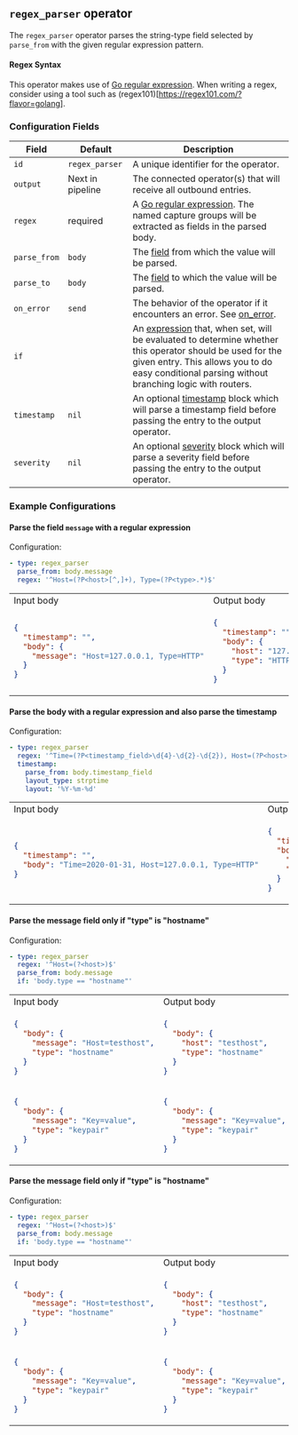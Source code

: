 ## `regex_parser` operator

The `regex_parser` operator parses the string-type field selected by `parse_from` with the given regular expression pattern.

#### Regex Syntax

This operator makes use of [Go regular expression](https://github.com/google/re2/wiki/Syntax). When writing a regex, consider using a tool such as (regex101)[https://regex101.com/?flavor=golang].

### Configuration Fields

| Field         | Default          | Description |
| ---           | ---              | ---         |
| `id`          | `regex_parser`   | A unique identifier for the operator. |
| `output`      | Next in pipeline | The connected operator(s) that will receive all outbound entries. |
| `regex`       | required         | A [Go regular expression](https://github.com/google/re2/wiki/Syntax). The named capture groups will be extracted as fields in the parsed body. |
| `parse_from`  | `body`           | The [field](/docs/types/field.md) from which the value will be parsed. |
| `parse_to`    | `body`           | The [field](/docs/types/field.md) to which the value will be parsed. |
| `on_error`    | `send`           | The behavior of the operator if it encounters an error. See [on_error](/docs/types/on_error.md). |
| `if`          |                  | An [expression](/docs/types/expression.md) that, when set, will be evaluated to determine whether this operator should be used for the given entry. This allows you to do easy conditional parsing without branching logic with routers. |
| `timestamp`   | `nil`            | An optional [timestamp](/docs/types/timestamp.md) block which will parse a timestamp field before passing the entry to the output operator. |
| `severity`    | `nil`            | An optional [severity](/docs/types/severity.md) block which will parse a severity field before passing the entry to the output operator. |

### Example Configurations


#### Parse the field `message` with a regular expression

Configuration:
```yaml
- type: regex_parser
  parse_from: body.message
  regex: '^Host=(?P<host>[^,]+), Type=(?P<type>.*)$'
```

<table>
<tr><td> Input body </td> <td> Output body </td></tr>
<tr>
<td>

```json
{
  "timestamp": "",
  "body": {
    "message": "Host=127.0.0.1, Type=HTTP"
  }
}
```

</td>
<td>

```json
{
  "timestamp": "",
  "body": {
    "host": "127.0.0.1",
    "type": "HTTP"
  }
}
```

</td>
</tr>
</table>

#### Parse the body with a regular expression and also parse the timestamp

Configuration:
```yaml
- type: regex_parser
  regex: '^Time=(?P<timestamp_field>\d{4}-\d{2}-\d{2}), Host=(?P<host>[^,]+), Type=(?P<type>.*)$'
  timestamp:
    parse_from: body.timestamp_field
    layout_type: strptime
    layout: '%Y-%m-%d'
```

<table>
<tr><td> Input body </td> <td> Output body </td></tr>
<tr>
<td>

```json
{
  "timestamp": "",
  "body": "Time=2020-01-31, Host=127.0.0.1, Type=HTTP"
}
```

</td>
<td>

```json
{
  "timestamp": "2020-01-31T00:00:00-00:00",
  "body": {
    "host": "127.0.0.1",
    "type": "HTTP"
  }
}
```

</td>
</tr>
</table>

#### Parse the message field only if "type" is "hostname"

Configuration:
```yaml
- type: regex_parser
  regex: '^Host=(?<host>)$'
  parse_from: body.message
  if: 'body.type == "hostname"'
```

<table>
<tr><td> Input body </td> <td> Output body </td></tr>
<tr>
<td>

```json
{
  "body": {
    "message": "Host=testhost",
    "type": "hostname"
  }
}
```

</td>
<td>

```json
{
  "body": {
    "host": "testhost",
    "type": "hostname"
  }
}
```

</td>
</tr>

<tr>
<td>

```json
{
  "body": {
    "message": "Key=value",
    "type": "keypair"
  }
}
```

</td>
<td>

```json
{
  "body": {
    "message": "Key=value",
    "type": "keypair"
  }
}
```

</td>
</tr>
</table>

#### Parse the message field only if "type" is "hostname"

Configuration:
```yaml
- type: regex_parser
  regex: '^Host=(?<host>)$'
  parse_from: body.message
  if: 'body.type == "hostname"'
```

<table>
<tr><td> Input body </td> <td> Output body </td></tr>
<tr>
<td>

```json
{
  "body": {
    "message": "Host=testhost",
    "type": "hostname"
  }
}
```

</td>
<td>

```json
{
  "body": {
    "host": "testhost",
    "type": "hostname"
  }
}
```

</td>
</tr>

<tr>
<td>

```json
{
  "body": {
    "message": "Key=value",
    "type": "keypair"
  }
}
```

</td>
<td>

```json
{
  "body": {
    "message": "Key=value",
    "type": "keypair"
  }
}
```

</td>
</tr>
</table>
